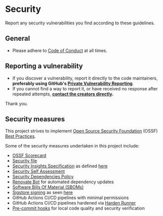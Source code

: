 <!--
SPDX-FileCopyrightText: © 2025 open-nudge <https://github.com/open-nudge>
SPDX-FileContributor: szymonmaszke <github@maszke.co>

SPDX-License-Identifier: Apache-2.0
-->

# Security

Report any security vulnerabilities you find according to these
guidelines.

## General

- Please adhere to [Code of Conduct](./CODE_OF_CONDUCT.md) at all times.

## Reporting a vulnerability

- If you discover a vulnerability, report it directly to the code
    maintainers, __preferably using GitHub's
    [Private Vulnerability Reporting](https://docs.github.com/en/code-security/security-advisories/guidance-on-reporting-and-writing/privately-reporting-a-security-vulnerability#privately-reporting-a-security-vulnerability)__.
- If you cannot find a way to report it, or have received no
    response after repeated attempts,
    __[contact the creators directly](https://github.com/open-nudge).__

Thank you.

## Security measures

This project strives to implement
[Open Source Security Foundation](https://openssf.org/)
(OSSF) [Best Practices](https://www.bestpractices.dev/en).

Some of the security measures undertaken in this project include:

- [OSSF Scorecard](https://github.com/ossf/scorecard)
- [Security file](./SECURITY.md)
- [Security Insights Specification](https://github.com/open-nudge/depverifier/blob/main/SECURITY-INSIGHTS.yml)
    as defined [here](https://github.com/ossf/security-insights-spec)
- [Security Self Assessment](SECURITY-SELF-ASSESSMENT.md)
- [Security Dependencies Policy](SECURITY-DEPENDENCY.md)
- [Renovate Bot](https://github.com/open-nudge/depverifier/blob/main/.github/renovate.json)
    for automated dependency updates
- [Software Bills Of Material (SBOMs)](https://github.com/open-nudge/depverifier/releases)
- [Sigstore signing](https://github.com/open-nudge/depverifier/releases)
    as seen [here](https://github.com/sigstore/sigstore-python)
- GitHub Actions CI/CD pipelines with minimal permissions
- GitHub Actions CI/CD pipelines hardened via [Harden Runner](https://github.com/step-security/harden-runner)
- [Pre-commit hooks](https://pre-commit.com/) for local code quality
    and security verification
